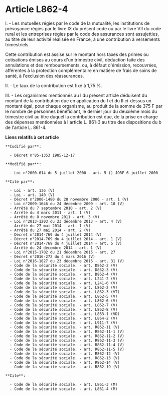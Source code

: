 # Article L862-4

I. - Les mutuelles régies par le code de la mutualité, les institutions de prévoyance régies par le livre IX du présent code
ou par le livre VII du code rural et les entreprises régies par le code des assurances sont assujetties, au titre de leur
activité réalisée en France, à une contribution à versements trimestriels.

Cette contribution est assise sur le montant hors taxes des primes ou cotisations émises au cours d'un trimestre civil,
déduction faite des annulations et des remboursements, ou, à défaut d'émission, recouvrées, afférentes à la protection
complémentaire en matière de frais de soins de santé, à l'exclusion des réassurances.

II. - Le taux de la contribution est fixé à 1,75 %.

III. - Les organismes mentionnés au I du présent article déduisent du montant de la contribution due en application du I et
du II ci-dessus un montant égal, pour chaque organisme, au produit de la somme de 375 F par le nombre de personnes
bénéficiant, le dernier jour du deuxième mois du trimestre civil au titre duquel la contribution est due, de la prise en
charge des dépenses mentionnées à l'article L. 861-3 au titre des dispositions du b de l'article L. 861-4.

**Liens relatifs à cet article**

	**Codifié par**:

	  - Décret n°85-1353 1985-12-17

	**Modifié par**:

	  - Loi n°2000-614 du 5 juillet 2000 - art. 5 () JORF 6 juillet 2000

	**Cité par**:

	  - Loi - art. 136 (V)
	  - Loi - art. 140 (V)
	  - Décret n°2006-1480 du 28 novembre 2006 - art. 1 (V)
	  - Loi n°2009-1646 du 24 décembre 2009 - art. 10 (V)
	  - Arrêté du 7 septembre 2010 - art. 2 (V)
	  - Arrêté du 4 mars 2011 - art. 1 (V)
	  - Arrêté du 8 novembre 2011 - art. 3 (V)
	  - Loi n°2013-1203 du 23 décembre 2013 - art. 4 (V)
	  - Arrêté du 27 mai 2014 - art. 1 (V)
	  - Arrêté du 27 mai 2014 - art. 2 (V)
	  - Décret n°2014-769 du 4 juillet 2014 (V)
	  - Décret n°2014-769 du 4 juillet 2014 - art. 1 (V)
	  - Décret n°2014-769 du 4 juillet 2014 - art. 5 (V)
	  - Arrêté du 24 décembre 2014 - art. 1 (V)
	  - Loi n°2015-1702 du 21 décembre 2015 - art. 27
	  - Décret n°2016-272 du 4 mars 2016 (V)
	  - Loi n°2016-1827 du 23 décembre 2016 - art. 31 (V)
	  - Code de la sécurité sociale. - art. D862-2 (V)
	  - Code de la sécurité sociale. - art. D862-3 (V)
	  - Code de la sécurité sociale. - art. D862-4 (V)
	  - Code de la sécurité sociale. - art. L241-2 (V)
	  - Code de la sécurité sociale. - art. L241-6 (V)
	  - Code de la sécurité sociale. - art. L862-2 (V)
	  - Code de la sécurité sociale. - art. L862-3 (VT)
	  - Code de la sécurité sociale. - art. L862-5 (V)
	  - Code de la sécurité sociale. - art. L862-6 (V)
	  - Code de la sécurité sociale. - art. L862-7 (V)
	  - Code de la sécurité sociale. - art. L862-8 (V)
	  - Code de la sécurité sociale. - art. L863-1 (VD)
	  - Code de la sécurité sociale. - art. L864-2 (V)
	  - Code de la sécurité sociale. - art. L911-7 (V)
	  - Code de la sécurité sociale. - art. R862-11 (V)
	  - Code de la sécurité sociale. - art. R862-11-1 (V)
	  - Code de la sécurité sociale. - art. R862-11-2 (V)
	  - Code de la sécurité sociale. - art. R862-11-3 (V)
	  - Code de la sécurité sociale. - art. R862-11-4 (V)
	  - Code de la sécurité sociale. - art. R862-11-5 (V)
	  - Code de la sécurité sociale. - art. R862-12 (V)
	  - Code de la sécurité sociale. - art. R862-13 (V)
	  - Code de la sécurité sociale. - art. R862-14 (V)
	  - Code de la sécurité sociale. - art. R862-19 (V)

	**Cite**:

	  - Code de la sécurité sociale. - art. L861-3 (M)
	  - Code de la sécurité sociale. - art. L861-4 (M)
